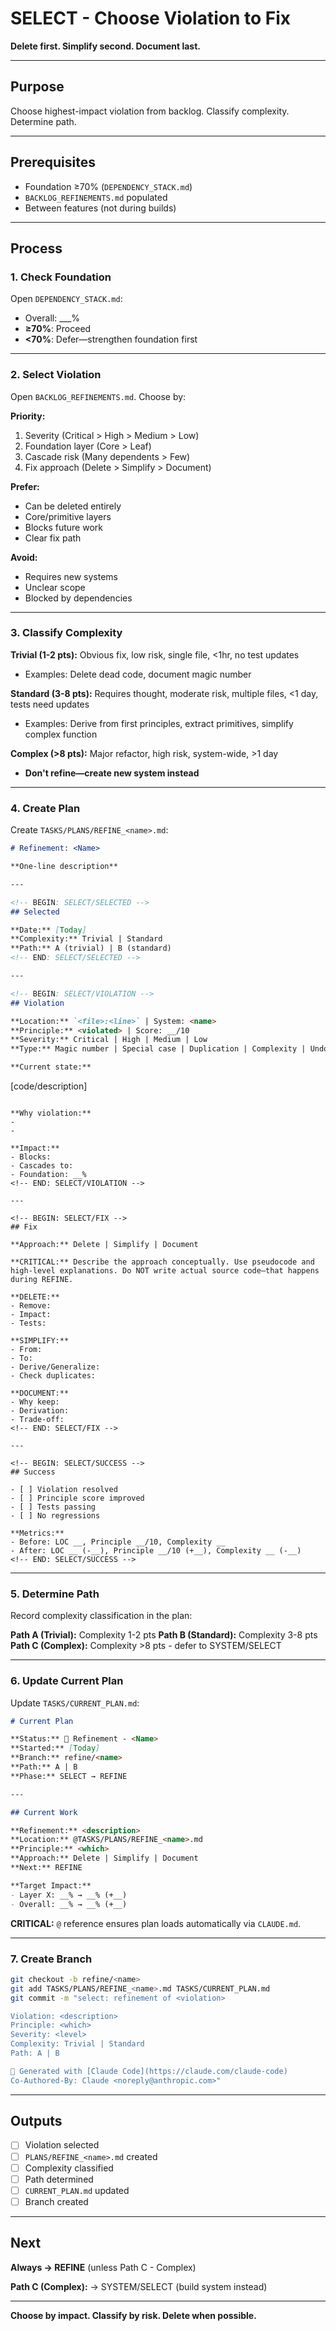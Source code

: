 # SELECT - Choose Violation to Fix

**Delete first. Simplify second. Document last.**

---

## Purpose

Choose highest-impact violation from backlog. Classify complexity. Determine path.

---

## Prerequisites

- Foundation ≥70% (`DEPENDENCY_STACK.md`)
- `BACKLOG_REFINEMENTS.md` populated
- Between features (not during builds)

---

## Process

### 1. Check Foundation

Open `DEPENDENCY_STACK.md`:
- Overall: ___%
- **≥70%**: Proceed
- **<70%**: Defer—strengthen foundation first

---

### 2. Select Violation

Open `BACKLOG_REFINEMENTS.md`. Choose by:

**Priority:**
1. Severity (Critical > High > Medium > Low)
2. Foundation layer (Core > Leaf)
3. Cascade risk (Many dependents > Few)
4. Fix approach (Delete > Simplify > Document)

**Prefer:**
- Can be deleted entirely
- Core/primitive layers
- Blocks future work
- Clear fix path

**Avoid:**
- Requires new systems
- Unclear scope
- Blocked by dependencies

---

### 3. Classify Complexity

**Trivial (1-2 pts):** Obvious fix, low risk, single file, <1hr, no test updates
- Examples: Delete dead code, document magic number

**Standard (3-8 pts):** Requires thought, moderate risk, multiple files, <1 day, tests need updates
- Examples: Derive from first principles, extract primitives, simplify complex function

**Complex (>8 pts):** Major refactor, high risk, system-wide, >1 day
- **Don't refine—create new system instead**

---

### 4. Create Plan

Create `TASKS/PLANS/REFINE_<name>.md`:

```markdown
# Refinement: <Name>

**One-line description**

---

<!-- BEGIN: SELECT/SELECTED -->
## Selected

**Date:** [Today]
**Complexity:** Trivial | Standard
**Path:** A (trivial) | B (standard)
<!-- END: SELECT/SELECTED -->

---

<!-- BEGIN: SELECT/VIOLATION -->
## Violation

**Location:** `<file>:<line>` | System: <name>
**Principle:** <violated> | Score: __/10
**Severity:** Critical | High | Medium | Low
**Type:** Magic number | Special case | Duplication | Complexity | Undocumented

**Current state:**
```
[code/description]
```

**Why violation:**
-
-

**Impact:**
- Blocks:
- Cascades to:
- Foundation: __%
<!-- END: SELECT/VIOLATION -->

---

<!-- BEGIN: SELECT/FIX -->
## Fix

**Approach:** Delete | Simplify | Document

**CRITICAL:** Describe the approach conceptually. Use pseudocode and high-level explanations. Do NOT write actual source code—that happens during REFINE.

**DELETE:**
- Remove:
- Impact:
- Tests:

**SIMPLIFY:**
- From:
- To:
- Derive/Generalize:
- Check duplicates:

**DOCUMENT:**
- Why keep:
- Derivation:
- Trade-off:
<!-- END: SELECT/FIX -->

---

<!-- BEGIN: SELECT/SUCCESS -->
## Success

- [ ] Violation resolved
- [ ] Principle score improved
- [ ] Tests passing
- [ ] No regressions

**Metrics:**
- Before: LOC __, Principle __/10, Complexity __
- After: LOC __ (-__), Principle __/10 (+__), Complexity __ (-__)
<!-- END: SELECT/SUCCESS -->
```

---

### 5. Determine Path

Record complexity classification in the plan:

**Path A (Trivial):** Complexity 1-2 pts
**Path B (Standard):** Complexity 3-8 pts
**Path C (Complex):** Complexity >8 pts - defer to SYSTEM/SELECT

---

### 6. Update Current Plan

Update `TASKS/CURRENT_PLAN.md`:

```markdown
# Current Plan

**Status:** 🔧 Refinement - <Name>
**Started:** [Today]
**Branch:** refine/<name>
**Path:** A | B
**Phase:** SELECT → REFINE

---

## Current Work

**Refinement:** <description>
**Location:** @TASKS/PLANS/REFINE_<name>.md
**Principle:** <which>
**Approach:** Delete | Simplify | Document
**Next:** REFINE

**Target Impact:**
- Layer X: __% → __% (+__)
- Overall: __% → __% (+__)
```

**CRITICAL:** `@` reference ensures plan loads automatically via `CLAUDE.md`.

---

### 7. Create Branch

```bash
git checkout -b refine/<name>
git add TASKS/PLANS/REFINE_<name>.md TASKS/CURRENT_PLAN.md
git commit -m "select: refinement of <violation>

Violation: <description>
Principle: <which>
Severity: <level>
Complexity: Trivial | Standard
Path: A | B

🤖 Generated with [Claude Code](https://claude.com/claude-code)
Co-Authored-By: Claude <noreply@anthropic.com>"
```

---

## Outputs

- [ ] Violation selected
- [ ] `PLANS/REFINE_<name>.md` created
- [ ] Complexity classified
- [ ] Path determined
- [ ] `CURRENT_PLAN.md` updated
- [ ] Branch created

---

## Next

**Always → REFINE** (unless Path C - Complex)

**Path C (Complex):** → SYSTEM/SELECT (build system instead)

---

**Choose by impact. Classify by risk. Delete when possible.**
